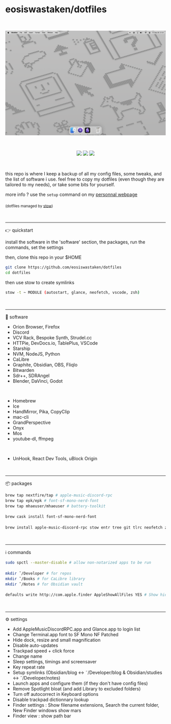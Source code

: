 # eosiswastaken/dotfiles

<br>

![image](https://raw.githubusercontent.com/eosiswastaken/dotfiles/main/.github/screen.png)

<br>

<p align="center">
  <img src="https://img.shields.io/badge/macbook_air-000000?style=for-the-badge&logo=apple&logoColor=white" />
  <img src="https://img.shields.io/badge/vscode-3a83cb?style=for-the-badge" />
  <img src="https://img.shields.io/badge/Terminal.app-000000?style=for-the-badge&logo=iterm2&logoColor=white" />
</p>

<br>

this repo is where I keep a backup of all my config files, some tweaks, and the list of software i use.
feel free to copy my dotfiles (even though they are tailored to my needs), or take some bits for yourself.

more info ? use the `setup` command on my [personnal webpage](https://eosis.space)


<sub> (dotfiles managed by [stow](https://www.youtube.com/watch?v=y6XCebnB9gs&t=9s)) </sub>

<br>

---

👉 quickstart

install the software in the 'software' section, the packages, run the commands, set the settings

then, clone this repo in your $HOME

```bash
git clone https://github.com/eosiswastaken/dotfiles
cd dotfiles
```

then use stow to create symlinks


```bash
stow -t ~ MODULE (autostart, glance, neofetch, vscode, zsh)
```

<br>

---

📀 software

- Orion Browser, Firefox
- Discord
- VCV Rack, Bespoke Synth, Strudel.cc
- HTTPie, DevDocs.io, TablePlus, VSCode
- Starship
- NVM, NodeJS, Python
- CaLibre
- Graphite, Obsidian, OBS, Fliqlo
- Bitwarden
- Sdr++, SDRAngel
- Blender, DaVinci, Godot

<br>

- Homebrew
- Ice
- HandMirror, Pika, CopyClip
- mac-cli
- GrandPerspective
- Onyx
- Mos
- youtube-dl, ffmpeg

<br>

- UnHook, React Dev Tools, uBlock Origin

<br>

---

📦 packages


```bash
brew tap nextfire/tap # apple-music-discord-rpc
brew tap epk/epk # font-sf-mono-nerd-font
brew tap mhaeuser/mhaeuser # battery-toolkit

brew cask install font-sf-mono-nerd-font

brew install apple-music-discord-rpc stow entr tree git tlrc neofetch zsh-autosuggestions battery-toolkit font-sf-mono-nerd-font
```

<br>

---

ℹ️ commands

```zsh
sudo spctl --master-disable # allow non-notarized apps to be run

mkdir ˜/Developer # for repos
mkdir ˜/Books # for CaLibre library
mkdir ˜/Notes # for Obsidian vault

defaults write http://com.apple.finder AppleShowAllFiles YES # Show hidden files in Finder
```

<br>

---

⚙️ settings

- Add AppleMusicDiscordRPC.app and Glance.app to login list
- Change Terminal.app font to SF Mono NF Patched
- Hide dock, resize and small magnification
- Disable auto-updates
- Trackpad speed + click force
- Change name
- Sleep settings, timings and screensaver
- Key repeat rate
- Setup symlinks (Obsidian/blog <-> ˜/Developer/blog & Obsidian/studies <-> ˜/Developer/notes)
- Launch apps and configure them (if they don't have config files)
- Remove Spotlight bloat (and add Library to excluded folders)
- Turn off autocorrect in Keyboard options
- Disable trackpad dictionnary lookup
- Finder settings : Show filename extensions, Search the current folder, New Finder windows show mars
- Finder view : show path bar

